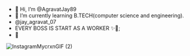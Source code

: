 - 👋 Hi, I’m @AgravatJay89
- 🌱 I’m currently learning B.TECH(computer science and engineering).
- @jay_agravat_07
- EVERY BOSS IS START AS A WORKER ✨🎯;
- 🤝

<!---
AgravatJay89/AgravatJay89 is a ✨ special ✨ repository because its `README.md` (this file) appears on your GitHub profile.
You can click the Preview link to take a look at your changes.
--->
![InstagramMycrxnGIF (2)](https://user-images.githubusercontent.com/102980012/207404927-119154ff-c0cf-43ef-8a59-8314bb91b341.gif)
